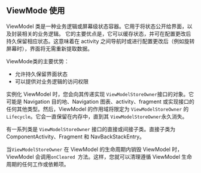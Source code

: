 ## ViewMode 使用
ViewModel 类是一种业务逻辑或屏幕级状态容器。它用于将状态公开给界面，以及封装相关的业务逻辑。 它的主要优点是，它可以缓存状态，并可在配置更改后持久保留相应状态。这意味着在 activity 之间导航时或进行配置更改后（例如旋转屏幕时），界面将无需重新提取数据。

ViewMode类的主要优势：
* 允许持久保留界面状态
* 可以提供对业务逻辑的访问权限

实例化 ViewModel 时，您会向其传递实现 ``ViewModelStoreOwner``接口的对象。它可能是 Navigation 目的地、Navigation 图表、activity、fragment 或实现接口的任何其他类型。然后，ViewModel 的作用域将限定为 ``ViewModelStoreOwner`` 的 ``Lifecycle``。它会一直保留在内存中，直到其 ``ViewModelStoreOwner``永久消失。

有一系列类是 ``ViewModelStoreOwner`` 接口的直接或间接子类。直接子类为 ComponentActivity、Fragment 和 NavBackStackEntry。

当``ViewModelStoreOwner`` 在 ViewModel 的生命周期内销毁 ViewModel 时，ViewModel 会调用``onCleared ``方法。这样，您就可以清理遵循 ViewModel 生命周期的任何工作或依赖项。